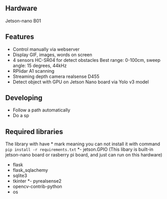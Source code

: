 ## Hardware
Jetson-nano B01 

## Features
- Control manually via webserver
- Display GIF, images, words on screen
- 4 sensors HC-SR04 for detect obstacles Best range: 0-100cm, sweep angle: 15 degrees, 44kHz 
- RPlidar A1 scanning
- Streaming depth camera realsense D455
- Detect object with GPU on Jetson Nano board via Yolo v3 model

## Developing
- Follow a path automatically
- Do a sp

## Required libraries
The library with have * mark meaning you can not install it with command `pip install -r requirements.txt`
*- jetson.GPIO (This libary is built-in jetson-nano board or rasberry pi board, and just can run on this hardware)
- flask
- flask_sqlachemy
- sqlite3
- tkinter
*- pyrealsense2 
- opencv-contrib-python
- os
    
